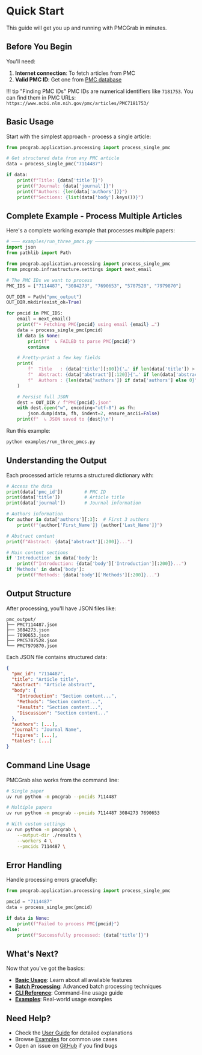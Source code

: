# Quick Start

This guide will get you up and running with PMCGrab in minutes.

## Before You Begin

You'll need:

1. **Internet connection**: To fetch articles from PMC
2. **Valid PMC ID**: Get one from [PMC database](https://www.ncbi.nlm.nih.gov/pmc/)

!!! tip "Finding PMC IDs"
PMC IDs are numerical identifiers like `7181753`. You can find them in PMC URLs:
`https://www.ncbi.nlm.nih.gov/pmc/articles/PMC7181753/`

## Basic Usage

Start with the simplest approach - process a single article:

```python
from pmcgrab.application.processing import process_single_pmc

# Get structured data from any PMC article
data = process_single_pmc("7114487")

if data:
    print(f"Title: {data['title']}")
    print(f"Journal: {data['journal']}")
    print(f"Authors: {len(data['authors'])}")
    print(f"Sections: {list(data['body'].keys())}")
```

## Complete Example - Process Multiple Articles

Here's a complete working example that processes multiple papers:

```python
# ─── examples/run_three_pmcs.py ──────────────────────────────────────────────
import json
from pathlib import Path

from pmcgrab.application.processing import process_single_pmc
from pmcgrab.infrastructure.settings import next_email

# The PMC IDs we want to process
PMC_IDS = ["7114487", "3084273", "7690653", "5707528", "7979870"]

OUT_DIR = Path("pmc_output")
OUT_DIR.mkdir(exist_ok=True)

for pmcid in PMC_IDS:
    email = next_email()
    print(f"• Fetching PMC{pmcid} using email {email} …")
    data = process_single_pmc(pmcid)
    if data is None:
        print(f"  ↳ FAILED to parse PMC{pmcid}")
        continue

    # Pretty-print a few key fields
    print(
        f"  Title   : {data['title'][:80]}{'…' if len(data['title']) > 80 else ''}\n"
        f"  Abstract: {data['abstract'][:120]}{'…' if len(data['abstract']) > 120 else ''}\n"
        f"  Authors : {len(data['authors']) if data['authors'] else 0}"
    )

    # Persist full JSON
    dest = OUT_DIR / f"PMC{pmcid}.json"
    with dest.open("w", encoding="utf-8") as fh:
        json.dump(data, fh, indent=2, ensure_ascii=False)
    print(f"  ↳ JSON saved to {dest}\n")
```

Run this example:

```bash
python examples/run_three_pmcs.py
```

## Understanding the Output

Each processed article returns a structured dictionary with:

```python
# Access the data
print(data['pmc_id'])        # PMC ID
print(data['title'])         # Article title
print(data['journal'])       # Journal information

# Authors information
for author in data['authors'][:3]:  # First 3 authors
    print(f"{author['First_Name']} {author['Last_Name']}")

# Abstract content
print(f"Abstract: {data['abstract'][:200]}...")

# Main content sections
if 'Introduction' in data['body']:
    print(f"Introduction: {data['body']['Introduction'][:200]}...")
if 'Methods' in data['body']:
    print(f"Methods: {data['body']['Methods'][:200]}...")
```

## Output Structure

After processing, you'll have JSON files like:

```
pmc_output/
├── PMC7114487.json
├── 3084273.json
├── 7690653.json
├── PMC5707528.json
└── PMC7979870.json
```

Each JSON file contains structured data:

```json
{
  "pmc_id": "7114487",
  "title": "Article title",
  "abstract": "Article abstract",
  "body": {
    "Introduction": "Section content...",
    "Methods": "Section content...",
    "Results": "Section content...",
    "Discussion": "Section content..."
  },
  "authors": [...],
  "journal": "Journal Name",
  "figures": [...],
  "tables": [...]
}
```

## Command Line Usage

PMCGrab also works from the command line:

```bash
# Single paper
uv run python -m pmcgrab --pmcids 7114487

# Multiple papers
uv run python -m pmcgrab --pmcids 7114487 3084273 7690653

# With custom settings
uv run python -m pmcgrab \
    --output-dir ./results \
    --workers 4 \
    --pmcids 7114487 \

```

## Error Handling

Handle processing errors gracefully:

```python
from pmcgrab.application.processing import process_single_pmc

pmcid = "7114487"
data = process_single_pmc(pmcid)

if data is None:
    print(f"Failed to process PMC{pmcid}")
else:
    print(f"Successfully processed: {data['title']}")
```

## What's Next?

Now that you've got the basics:

- **[Basic Usage](../user-guide/basic-usage.md)**: Learn about all available features
- **[Batch Processing](../user-guide/batch-processing.md)**: Advanced batch processing techniques
- **[CLI Reference](../user-guide/cli.md)**: Command-line usage guide
- **[Examples](../examples/python-examples.md)**: Real-world usage examples

## Need Help?

- Check the [User Guide](../user-guide/basic-usage.md) for detailed explanations
- Browse [Examples](../examples/python-examples.md) for common use cases
- Open an issue on [GitHub](https://github.com/rajdeepmondaldotcom/pmcgrab/issues) if you find bugs
